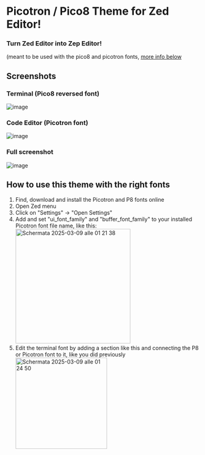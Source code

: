 # Picotron / Pico8 Theme for Zed Editor!
### Turn Zed Editor into Zep Editor! 
(meant to be used with the pico8 and picotron fonts, [more info below](https://github.com/369px/Zep-Editor/blob/main/README.md#how-to-use-this-theme-with-the-right-fonts)

## Screenshots
### Terminal (Pico8 reversed font)
![image](https://github.com/user-attachments/assets/9ed57d1b-d85a-4fdb-8024-556e0d341d6d)
### Code Editor (Picotron font)
![image](https://github.com/user-attachments/assets/e36a21a5-f698-4105-801b-534f80aeb859)
### Full screenshot
![image](https://github.com/user-attachments/assets/50e4295c-9603-43be-a974-b2058345dcaf)

## How to use this theme with the right fonts
1. Find, download and install the Picotron and P8 fonts online
2. Open Zed menu
3. Click on "Settings" -> "Open Settings"
4. Add and set "ui_font_family" and "buffer_font_family" to your installed Picotron font file name, like this:
<br><img width="299" alt="Schermata 2025-03-09 alle 01 21 38" src="https://github.com/user-attachments/assets/45748cff-c2bd-4279-b792-53e803ea21e4" />
5. Edit the terminal font by adding a section like this and connecting the P8 or Picotron font to it, like you did previously
<br><img width="238" alt="Schermata 2025-03-09 alle 01 24 50" src="https://github.com/user-attachments/assets/218ada70-5290-4ceb-9b8c-50f7508ec657" />
